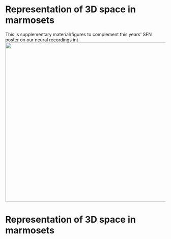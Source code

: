 # Representation of 3D space in marmosets
This is supplementary material/figures to complement this years' SFN poster on our neural recordings int 
<img src="https://user-images.githubusercontent.com/93541319/139712178-60d21343-d128-4e42-b2af-415fbab77901.png" width="800" height="500">

# Representation of 3D space in marmosets
